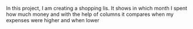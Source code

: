 In this project, I am creating a shopping lis. It shows in which month I spent how much money and with the help of columns it compares when my expenses were higher and when lower
